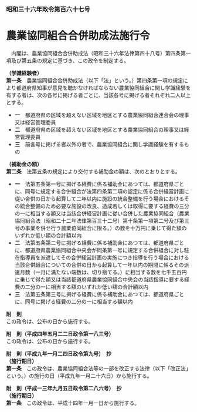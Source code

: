 ### 昭和三十六年政令第百六十七号  
# 農業協同組合合併助成法施行令  
　内閣は、農業協同組合合併助成法（昭和三十六年法律第四十八号）第四条第一項及び第五条の規定に基づき、この政令を制定する。  
  
**（学識経験者）**  
**第一条**　農業協同組合合併助成法（以下「法」という。）第四条第一項の規定により都道府県知事が意見を聴かなければならない農業協同組合に関し学識経験を有する者は、次の各号に掲げる者ごとに、当該各号に掲げる者それぞれ二人以上とする。  
* **一**　都道府県の区域を超えない区域を地区とする農業協同組合連合会の理事又は経営管理委員  
* **二**　都道府県の区域を超えない区域を地区とする農業協同組合の理事又は経営管理委員  
* **三**　前各号に掲げる者以外の者で、農業協同組合に関し学識経験を有するもの  
  
**（補助金の額）**  
**第二条**　法第五条の規定により交付する補助金の額は、次のとおりとする。  
* **一**　法第五条第一号に掲げる経費に係る補助金にあつては、都道府県ごとに、同号に規定する合併組合が法第四条第二項の認定に係る合併経営計画に従い合併の日から起算して二年以内に施設の統合整備を行う場合におけるその統合整備のため必要な施設の改良、造成若しくは取得に要する経費の三分の一に相当する額又は当該合併経営計画に従い合併した農業協同組合（農業協同組合法（昭和二十二年法律第百三十二号）第十条第一項第二号及び第三号の事業を併せ行う農業協同組合に限る。）の数を十万円に乗じて得た額のいずれか低い額の合計額以内  
* **二**　法第五条第二号に掲げる経費に係る補助金にあつては、都道府県ごとに、都道府県農業協同組合中央会が同条第一号に規定する合併組合に対し駐在指導員を派遣してその合併経営計画の実施につき指導を行う場合における当該合併組合についての合併の日から起算して一年以内の期間に係るその派遣月数（一月に満たない端数は、切り捨てる。）に相当する数を七千五百円に乗じて得た額又は当該都道府県農業協同組合中央会の当該指導に要する経費の二分の一に相当する額のいずれか低い額の合計額以内  
* **三**　法第五条第三号に掲げる経費に係る補助金にあつては、都道府県ごとに、同号に掲げる経費の二分の一に相当する額以内  
  
**附　則**  
この政令は、公布の日から施行する。  
  
**附　則（平成四年五月二二日政令第一八三号）**  
この政令は、公布の日から施行する。  
  
**附　則（平成九年一月二四日政令第九号）　抄**  
**（施行期日）**  
**第一条**　この政令は、農業協同組合法等の一部を改正する法律（以下「改正法」という。）の施行の日（平成九年一月二十六日）から施行する。  
  
**附　則（平成一三年九月五日政令第二八六号）　抄**  
**（施行期日）**  
**第一条**　この政令は、平成十四年一月一日から施行する。  
  
